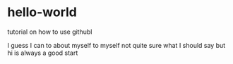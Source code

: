 # hello-world
tutorial on how to use githubI


I guess I can to about myself to myself 
not quite sure what I should say but hi is always a good start


